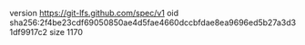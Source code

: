 version https://git-lfs.github.com/spec/v1
oid sha256:2f4be23cdf69050850ae4d5fae4660dccbfdae8ea9696ed5b27a3d31df9917c2
size 1170

